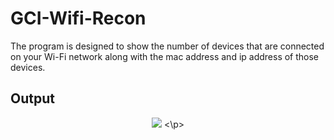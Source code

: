 # GCI-Wifi-Recon

The program is designed to show the number of devices that are  connected on your Wi-Fi network along with  the mac address and ip address of those devices.

## Output

<p align="center">
  <img src=https://github.com/Ayush19-01/GCI-Wifi-Recon/blob/master/Screenshot from 2020-01-14 16-53-44.png>
<\p>

